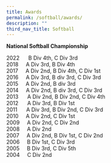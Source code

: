 ```yaml
---
title: Awards
permalink: /softball/awards/
description: ""
third_nav_title: Softball
---
```

**National Softball Championship**

2022      B Div 4th, C Div 3rd <br>
2018     A Div 3rd, B Div 4th <Br>
2017     A Div 2nd, B Div 4th, C Div 1st <br>
2016     A Div 3rd, B div 3rd, C Div 3rd <br>
2015     A Div 2nd, B div 3rd <br>
2014     A Div 2nd, B div 3rd, C Div 3rd <br>
2013      A Div 2nd, B Div 2nd, C Div 4th <br>
2012      A Div 3rd, B Div 1st <br>
2011      A Div 3rd, B Div 2nd, C Div 3rd <br>
2010     A Div 2nd, C Div 1st <br>
2009     A Div 2nd, C Div 2nd <br>
2008     A Div 2nd <br>
2007     A Div 2nd, B Div 1st, C Div 2nd <br>
2006     B Div 1st, C Div 3rd <br>
2005     B Div 3rd, C Div 5th <br>
2004     C Div 2nd
